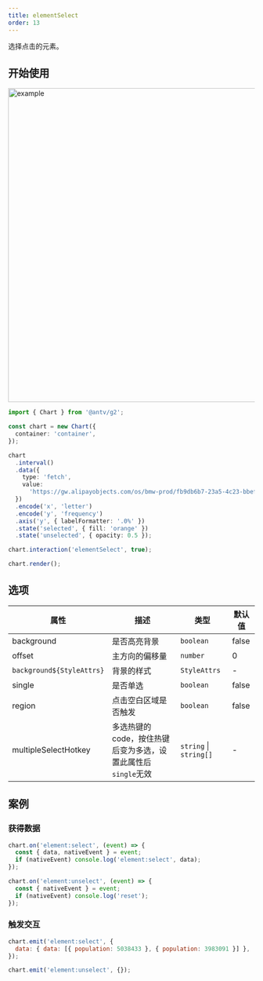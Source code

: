 ```yaml
---
title: elementSelect
order: 13
---
```


选择点击的元素。

## 开始使用

<img alt="example" src="https://gw.alipayobjects.com/zos/raptor/1670298301906/element-select.gif" width="640">

```ts
import { Chart } from '@antv/g2';

const chart = new Chart({
  container: 'container',
});

chart
  .interval()
  .data({
    type: 'fetch',
    value:
      'https://gw.alipayobjects.com/os/bmw-prod/fb9db6b7-23a5-4c23-bbef-c54a55fee580.csv',
  })
  .encode('x', 'letter')
  .encode('y', 'frequency')
  .axis('y', { labelFormatter: '.0%' })
  .state('selected', { fill: 'orange' })
  .state('unselected', { opacity: 0.5 });

chart.interaction('elementSelect', true);

chart.render();
```

## 选项

| 属性                      | 描述           | 类型         | 默认值 |
| ------------------------- | -------------- | ------------ | ------ |
| background                | 是否高亮背景   | `boolean`    | false  |
| offset                    | 主方向的偏移量 | `number`     | 0      |
| `background${StyleAttrs}` | 背景的样式     | `StyleAttrs` | -      |
| single                    | 是否单选       | `boolean`    | false  |
| region                    | 点击空白区域是否触发       | `boolean`    | false  |
| multipleSelectHotkey      | 多选热键的code，按住热键后变为多选，设置此属性后`single`无效    | `string` \| `string[]` | -      |

## 案例

### 获得数据

```js
chart.on('element:select', (event) => {
  const { data, nativeEvent } = event;
  if (nativeEvent) console.log('element:select', data);
});

chart.on('element:unselect', (event) => {
  const { nativeEvent } = event;
  if (nativeEvent) console.log('reset');
});
```

### 触发交互

```js
chart.emit('element:select', {
  data: { data: [{ population: 5038433 }, { population: 3983091 }] },
});

chart.emit('element:unselect', {});
```
